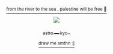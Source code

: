 

<p align="center">
<a href="https://x.com/barefacelino/status/1791041334683255200">
  <sup>from the river to the sea , palestine will be free 🍉</sup>
<p align="center">

  <p align="center">
  

<img src="https://i.imgur.com/epIrOXS.png" />


</p>

  </p> 
<p align="center">
<sub> astro — kyo </sub></sub> ‎ ‎
<p align="center">
<a href="https://kyodraw.straw.page/"> <sup> draw me smthn :] </sup>


